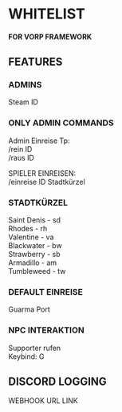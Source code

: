 # WHITELIST  

#### FOR VORP FRAMEWORK

## FEATURES  

### ADMINS  
Steam ID
  
### ONLY ADMIN COMMANDS  
Admin Einreise Tp:  
/rein ID  
/raus ID  

SPIELER EINREISEN:   
/einreise ID Stadtkürzel   

### STADTKÜRZEL 
Saint Denis - sd   
Rhodes - rh  
Valentine - va  
Blackwater - bw  
Strawberry - sb  
Armadillo - am  
Tumbleweed - tw  

### DEFAULT EINREISE 
Guarma Port    

### NPC INTERAKTION  
Supporter rufen  
Keybind: G

## DISCORD LOGGING   
WEBHOOK URL LINK
